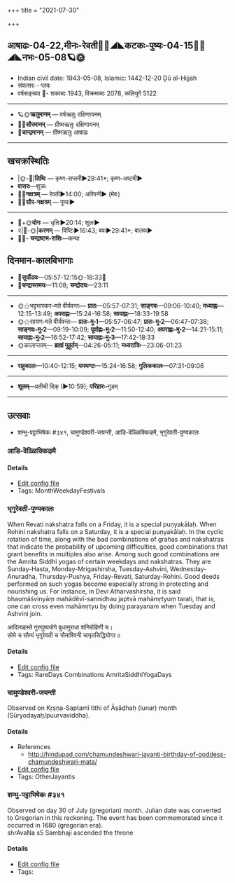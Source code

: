+++
title = "2021-07-30"

+++
## आषाढः-04-22,मीनः-रेवती🌛🌌◢◣कटकः-पुष्यः-04-15🌌🌞◢◣नभः-05-08🪐🌞
- Indian civil date: 1943-05-08, Islamic: 1442-12-20 Ḏū al-Ḥijjah
- संवत्सरः - प्लवः
- वर्षसङ्ख्या 🌛- शकाब्दः 1943, विक्रमाब्दः 2078, कलियुगे 5122
___________________
- 🪐🌞**ऋतुमानम्** — वर्षऋतुः दक्षिणायनम्
- 🌌🌞**सौरमानम्** — ग्रीष्मऋतुः दक्षिणायनम्
- 🌛**चान्द्रमानम्** — ग्रीष्मऋतुः आषाढः
___________________


## खचक्रस्थितिः
- |🌞-🌛|**तिथिः** — कृष्ण-सप्तमी►29:41*; कृष्ण-अष्टमी►  
- **वासरः**—शुक्रः  
- 🌌🌛**नक्षत्रम्** — रेवती►14:00; अश्विनी► (मेषः)  
- 🌌🌞**सौर-नक्षत्रम्** — पुष्यः►  
___________________
- 🌛+🌞**योगः** — धृतिः►20:14; शूलः►  
- २|🌛-🌞|**करणम्** — विष्टिः►16:43; बवः►29:41*; बालवः►  
- 🌌🌛- **चन्द्राष्टम-राशिः**—कन्या  


## दिनमान-कालविभागाः
- 🌅**सूर्योदयः**—05:57-12:15🌞️-18:33🌇  
- 🌛**चन्द्रास्तमयः**—11:08; **चन्द्रोदयः**—23:11  
___________________
- 🌞⚝भट्टभास्कर-मते वीर्यवन्तः— **प्रातः**—05:57-07:31; **साङ्गवः**—09:06-10:40; **मध्याह्नः**—12:15-13:49; **अपराह्णः**—15:24-16:58; **सायाह्नः**—18:33-19:58  
- 🌞⚝सायण-मते वीर्यवन्तः— **प्रातः-मु॰1**—05:57-06:47; **प्रातः-मु॰2**—06:47-07:38; **साङ्गवः-मु॰2**—09:19-10:09; **पूर्वाह्णः-मु॰2**—11:50-12:40; **अपराह्णः-मु॰2**—14:21-15:11; **सायाह्नः-मु॰2**—16:52-17:42; **सायाह्नः-मु॰3**—17:42-18:33  
- 🌞कालान्तरम्— **ब्राह्मं मुहूर्तम्**—04:26-05:11; **मध्यरात्रिः**—23:06-01:23  
___________________
- **राहुकालः**—10:40-12:15; **यमघण्टः**—15:24-16:58; **गुलिककालः**—07:31-09:06  
___________________
- **शूलम्**—प्रतीची दिक् (►10:59); **परिहारः**–गुडम्  
___________________

## उत्सवाः
- शम्भु-पट्टाभिषेकः #३४१, चामुण्डेश्वरी-जयन्ती, आडि-वॆळ्ळिक्किऴमै, भृगुरेवती-पुण्यकालः
### आडि-वॆळ्ळिक्किऴमै



#### Details
- [Edit config file](https://github.com/jyotisham/adyatithi/tree/master/tamil/description_only/ADi~veLLikkizhamai.toml)
- Tags: MonthWeekdayFestivals


### भृगुरेवती-पुण्यकालः

When Revati nakshatra falls on a Friday, it is a special puṇyakālaḥ. When Rohini nakshatra falls on a Saturday, it is a special puṇyakālaḥ. In the cyclic rotation of time, along with the bad combinations of grahas and nakshatras that indicate the probability of upcoming difficulties, good combinations that grant benefits in multiples also arise. Among such good combinations are the Amrita Siddhi yogas of certain weekdays and nakshatras. They are Sunday-Hasta, Monday-Mrigashirsha, Tuesday-Ashvini, Wednesday-Anuradha, Thursday-Pushya, Friday-Revati, Saturday-Rohini. Good deeds performed on such yogas become especially strong in protecting and nourishing us.
For instance, in Devi Atharvashirsha, it is said bhaumāśvinyāṃ mahādêvī-sannidhau japtvā mahāmṛtyuṃ tarati, that is, one can cross even mahāmṛtyu by doing parayanam when Tuesday and Ashvini join.

आदित्यहस्ते गुरुपुष्ययोगे बुधानुराधा शनिरोहिणी च।  
सोमे च सौम्यं भृगुरेवती च भौमाश्विनी चामृतसिद्धियोगाः॥



#### Details
- [Edit config file](https://github.com/jyotisham/adyatithi/tree/master/time_focus/amrita-siddhi/description_only/bhRgurEvatI-puNyakAlaH.toml)
- Tags: RareDays Combinations AmritaSiddhiYogaDays


### चामुण्डेश्वरी-जयन्ती

Observed on Kṛṣṇa-Saptamī tithi of Āṣāḍhaḥ (lunar) month (Sūryodayaḥ/puurvaviddha). 

#### Details
- References
  - http://hindupad.com/chamundeshwari-jayanti-birthday-of-goddess-chamundeshwari-mata/
- [Edit config file](https://github.com/jyotisham/adyatithi/tree/master/devatA/shakti/lunar_month/tithi/04/22/cAmuNDEzvarI~jayantI.toml)
- Tags: OtherJayantis


### शम्भु-पट्टाभिषेकः #३४१

Observed on day 30 of July (gregorian) month. Julian date was converted to Gregorian in this reckoning. The event has been commemorated since it occurred in 1680 (gregorian era).  
shrAvaNa s5  Sambhaji ascended the throne

#### Details
- [Edit config file](https://github.com/jyotisham/adyatithi/tree/master/mahApuruSha/xatra-later/gregorian/day/07/30/shambhu-paTTAbhiShekaH.toml)
- Tags: 


